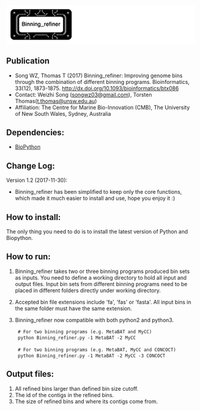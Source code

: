 ![logo](images/logo.jpg)

Publication
---
+ Song WZ, Thomas T (2017) Binning_refiner: Improving genome bins through the combination of different binning programs. Bioinformatics, 33(12), 1873-1875. http://dx.doi.org/10.1093/bioinformatics/btx086
+ Contact: Weizhi Song (songwz03@gmail.com), Torsten Thomas(t.thomas@unsw.edu.au)
+ Affiliation: The Centre for Marine Bio-Innovation (CMB), The University of New South Wales, Sydney, Australia

Dependencies:
---
+ [BioPython](https://github.com/biopython/biopython.github.io/)

Change Log:
---
Version 1.2 (2017-11-30):
+  Binning_refiner has been simplified to keep only the core functions, which made it much easier to install and use, hope you enjoy it :)

How to install:
---
The only thing you need to do is to install the latest version of Python and Biopython.

How to run:
---
1. Binning_refiner takes two or three binning programs produced bin sets as inputs. You need to define a working directory to
hold all input and output files. Input bin sets from different binning programs need to be placed in different folders
directly under working directory.

1. Accepted bin file extensions include 'fa', 'fas' or 'fasta'. All input bins in the same folder must have the same extension.

1. Binning_refiner now compatible with both python2 and python3.

        # For two binning programs (e.g. MetaBAT and MyCC)
        python Binning_refiner.py -1 MetaBAT -2 MyCC

        # For two binning programs (e.g. MetaBAT, MyCC and CONCOCT)
        python Binning_refiner.py -1 MetaBAT -2 MyCC -3 CONCOCT

Output files:
---
1. All refined bins larger than defined bin size cutoff.
1. The id of the contigs in the refined bins.
1. The size of refined bins and where its contigs come from.
